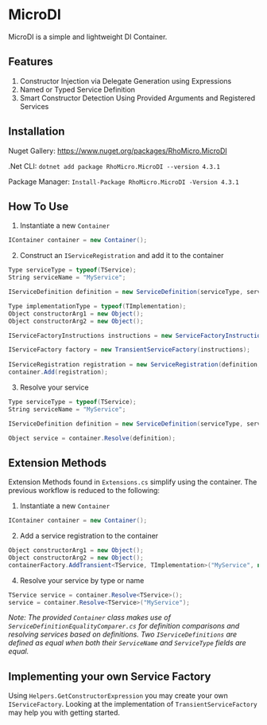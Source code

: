 # MicroDI

MicroDI is a simple and lightweight DI Container.

## Features

1. Constructor Injection via Delegate Generation using Expressions
2. Named or Typed Service Definition
3. Smart Constructor Detection Using Provided Arguments and Registered Services

## Installation

Nuget Gallery: https://www.nuget.org/packages/RhoMicro.MicroDI

.Net CLI: `dotnet add package RhoMicro.MicroDI --version 4.3.1`

Package Manager: `Install-Package RhoMicro.MicroDI -Version 4.3.1`

## How To Use

1. Instantiate a new `Container`

```cs
IContainer container = new Container();
```

2. Construct an `IServiceRegistration` and add it to the container

```cs
Type serviceType = typeof(TService);
String serviceName = "MyService";

IServiceDefinition definition = new ServiceDefinition(serviceType, serviceName);

Type implementationType = typeof(TImplementation);
Object constructorArg1 = new Object();
Object constructorArg2 = new Object();

IServiceFactoryInstructions instructions = new ServiceFactoryInstructions(serviceImplementationType, new Object[] { arg1, arg2 });

IServiceFactory factory = new TransientServiceFactory(instructions);
			
IServiceRegistration registration = new ServiceRegistration(definition, factory);
container.Add(registration);
```

3. Resolve your service

```cs
Type serviceType = typeof(TService);
String serviceName = "MyService";

IServiceDefinition definition = new ServiceDefinition(serviceType, serviceName);

Object service = container.Resolve(definition);
```

## Extension Methods
Extension Methods found in `Extensions.cs` simplify using the container. The previous workflow is reduced to the following:

1. Instantiate a new `Container`

```cs
IContainer container = new Container();
```

2. Add a service registration to the container

```cs
Object constructorArg1 = new Object();
Object constructorArg2 = new Object();
containerFactory.AddTransient<TService, TImplementation>("MyService", new Object[]{constructorArg1, constructorArg2});
```

4. Resolve your service by type or name

```cs
TService service = container.Resolve<TService>();
service = container.Resolve<TService>("MyService");
```
*Note: The provided `Container` class makes use of `ServiceDefinitionEqualityComparer.cs` for definition comparisons and resolving services based on definitions. Two `IServiceDefinitions` are defined as equal when both their `ServiceName` and `ServiceType` fields are equal.*

## Implementing your own Service Factory

Using `Helpers.GetConstructorExpression` you may create your own `IServiceFactory`. Looking at the implementation of `TransientServiceFactory` may help you with getting started.
